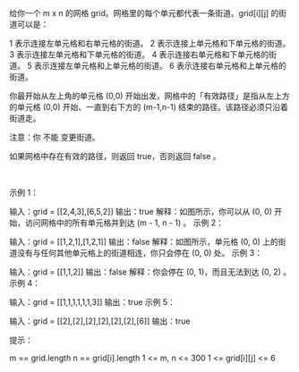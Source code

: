 给你一个 m x n 的网格 grid。网格里的每个单元都代表一条街道。grid[i][j] 的街道可以是：

1 表示连接左单元格和右单元格的街道。
2 表示连接上单元格和下单元格的街道。
3 表示连接左单元格和下单元格的街道。
4 表示连接右单元格和下单元格的街道。
5 表示连接左单元格和上单元格的街道。
6 表示连接右单元格和上单元格的街道。


你最开始从左上角的单元格 (0,0) 开始出发，网格中的「有效路径」是指从左上方的单元格 (0,0) 开始、一直到右下方的 (m-1,n-1) 结束的路径。该路径必须只沿着街道走。

注意：你 不能 变更街道。

如果网格中存在有效的路径，则返回 true，否则返回 false 。

 

示例 1：



输入：grid = [[2,4,3],[6,5,2]]
输出：true
解释：如图所示，你可以从 (0, 0) 开始，访问网格中的所有单元格并到达 (m - 1, n - 1) 。
示例 2：



输入：grid = [[1,2,1],[1,2,1]]
输出：false
解释：如图所示，单元格 (0, 0) 上的街道没有与任何其他单元格上的街道相连，你只会停在 (0, 0) 处。
示例 3：

输入：grid = [[1,1,2]]
输出：false
解释：你会停在 (0, 1)，而且无法到达 (0, 2) 。
示例 4：

输入：grid = [[1,1,1,1,1,1,3]]
输出：true
示例 5：

输入：grid = [[2],[2],[2],[2],[2],[2],[6]]
输出：true
 

提示：

m == grid.length
n == grid[i].length
1 <= m, n <= 300
1 <= grid[i][j] <= 6

